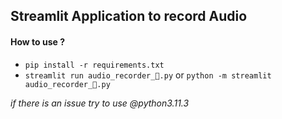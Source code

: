 ## Streamlit Application to record Audio

#### How to use ?
- `pip install -r requirements.txt`
- `streamlit run audio_recorder_🎤.py` or `python -m streamlit audio_recorder_🎤.py`    

*if there is an issue try to use @python3.11.3*